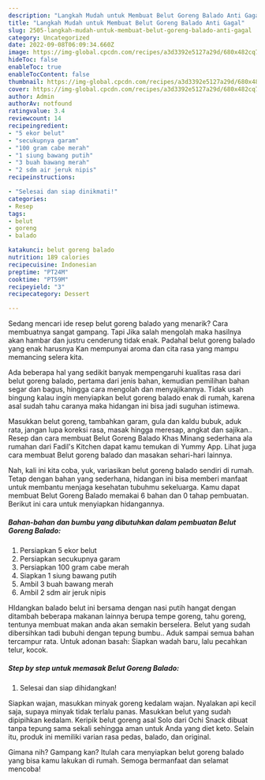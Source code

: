 ```yaml
---
description: "Langkah Mudah untuk Membuat Belut Goreng Balado Anti Gagal"
title: "Langkah Mudah untuk Membuat Belut Goreng Balado Anti Gagal"
slug: 2505-langkah-mudah-untuk-membuat-belut-goreng-balado-anti-gagal
category: Uncategorized
date: 2022-09-08T06:09:34.660Z
image: https://img-global.cpcdn.com/recipes/a3d3392e5127a29d/680x482cq70/belut-goreng-balado-foto-resep-utama.jpg
hideToc: false
enableToc: true
enableTocContent: false
thumbnail: https://img-global.cpcdn.com/recipes/a3d3392e5127a29d/680x482cq70/belut-goreng-balado-foto-resep-utama.jpg
cover: https://img-global.cpcdn.com/recipes/a3d3392e5127a29d/680x482cq70/belut-goreng-balado-foto-resep-utama.jpg
author: Admin
authorAv: notfound
ratingvalue: 3.4
reviewcount: 14
recipeingredient:
- "5 ekor belut"
- "secukupnya garam"
- "100 gram cabe merah"
- "1 siung bawang putih"
- "3 buah bawang merah"
- "2 sdm air jeruk nipis"
recipeinstructions:

- "Selesai dan siap dinikmati!"
categories:
- Resep
tags:
- belut
- goreng
- balado

katakunci: belut goreng balado 
nutrition: 189 calories
recipecuisine: Indonesian
preptime: "PT24M"
cooktime: "PT59M"
recipeyield: "3"
recipecategory: Dessert

---
```



Sedang mencari ide resep belut goreng balado yang menarik? Cara membuatnya sangat gampang. Tapi Jika salah mengolah maka hasilnya akan hambar dan justru cenderung tidak enak. Padahal belut goreng balado yang enak harusnya Kan mempunyai aroma dan cita rasa yang mampu memancing selera kita.


Ada beberapa hal yang sedikit banyak mempengaruhi kualitas rasa dari belut goreng balado, pertama dari jenis bahan, kemudian pemilihan bahan segar dan bagus, hingga cara mengolah dan menyajikannya. Tidak usah bingung kalau ingin menyiapkan belut goreng balado enak di rumah, karena asal sudah tahu caranya maka hidangan ini bisa jadi suguhan istimewa.

Masukkan belut goreng, tambahkan garam, gula dan kaldu bubuk, aduk rata, jangan lupa koreksi rasa, masak hingga meresap, angkat dan sajikan.. Resep dan cara membuat Belut Goreng Balado Khas Minang sederhana ala rumahan dari Fadil&#39;s Kitchen dapat kamu temukan di Yummy App. Lihat juga cara membuat Belut goreng balado dan masakan sehari-hari lainnya.


Nah, kali ini kita coba, yuk, variasikan belut goreng balado sendiri di rumah. Tetap dengan bahan yang sederhana, hidangan ini bisa memberi manfaat untuk membantu menjaga kesehatan tubuhmu sekeluarga. Kamu dapat membuat Belut Goreng Balado memakai 6 bahan dan 0 tahap pembuatan. Berikut ini cara untuk menyiapkan hidangannya.

<!--inarticleads1-->

##### Bahan-bahan dan bumbu yang dibutuhkan dalam pembuatan Belut Goreng Balado:

1. Persiapkan 5 ekor belut
1. Persiapkan secukupnya garam
1. Persiapkan 100 gram cabe merah
1. Siapkan 1 siung bawang putih
1. Ambil 3 buah bawang merah
1. Ambil 2 sdm air jeruk nipis


HIdangkan balado belut ini bersama dengan nasi putih hangat dengan ditambah beberapa makanan lainnya berupa tempe goreng, tahu goreng, tentunya membuat makan anda akan semakin berselera. Belut yang sudah dibersihkan tadi bubuhi dengan tepung bumbu.. Aduk sampai semua bahan tercampur rata. Untuk adonan basah: Siapkan wadah baru, lalu pecahkan telur, kocok. 

<!--inarticleads2-->

##### Step by step untuk memasak Belut Goreng Balado:


1. Selesai dan siap dihidangkan!

Siapkan wajan, masukkan minyak goreng kedalam wajan. Nyalakan api kecil saja, supaya minyak tidak terlalu panas. Masukkan belut yang sudah dipipihkan kedalam. Keripik belut goreng asal Solo dari Ochi Snack dibuat tanpa tepung sama sekali sehingga aman untuk Anda yang diet keto. Selain itu, produk ini memiliki varian rasa pedas, balado, dan original. 

Gimana nih? Gampang kan? Itulah cara menyiapkan belut goreng balado yang bisa kamu lakukan di rumah. Semoga bermanfaat dan selamat mencoba!
